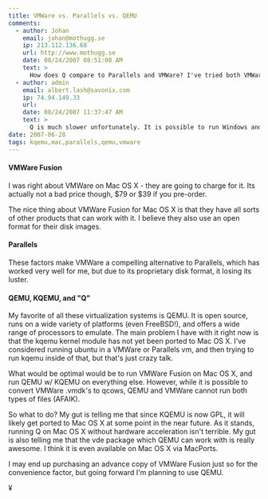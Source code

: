 ```yaml
---
title: VMWare vs. Parallels vs. QEMU
comments:
  - author: Johan
    email: johan@mothugg.se
    ip: 213.112.136.68
    url: http://www.mothugg.se
    date: 08/24/2007 08:51:08 AM
    text: >
      How does Q compare to Parallels and VMWare? I've tried both VMWare and Parallels, but would o course prefer something open sourced, to run WinXP and Ubuntu on a MacBook Pro.
  - author: admin
    email: albert.lash@savonix.com
    ip: 74.94.149.33
    url:
    date: 08/24/2007 11:37:47 AM
    text: >
      Q is much slower unfortunately. It is possible to run Windows and Ubuntu on Q, but in my opinion too slow. I only have a Macbook, so your pro model might fare better. I tried compiling KQEMU on Mac OS X but couldn't figure it out:<br/><br/><a href="http://www.osxcentral.com/blog/2007/07/01/messing-with-darwin/" rel="nofollow">http://www.osxcentral.com/blog/2007/07/01/messing-with-darwin/</a><br/><br/>If and when that happens, you'll be able to run Q with Windows and Ubuntu at much faster speeds.
date: 2007-06-28
tags: kqemu,mac,parallels,qemu,vmware
---
```

#### <b>VMWare Fusion</b>

I was right about VMWare on Mac OS X - they are going to charge for it.  Its actually not a bad price though, $79 or $39 if you pre-order.

The nice thing about VMWare Fusion for Mac OS X is that they have all sorts of other products that can work with it. I believe they also use an open format for their disk images.

#### <b>Parallels</b>

These factors make VMWare a compelling alternative to Parallels, which has worked very well for me, but due to its proprietary disk format, it losing its luster.

#### <b>QEMU, KQEMU, and "Q"</b>

My favorite of all these virtualization systems is QEMU. It is open source, runs on a wide variety of platforms (even FreeBSD!), and offers a wide range of processors to emulate. The main problem I have with it right now is that the kqemu kernel module has not yet been ported to Mac OS X. I've considered running ubuntu in a VMWare or Parallels vm, and then trying to run kqemu inside of that, but that's just crazy talk.

What would be optimal would be to run VMWare Fusion on Mac OS X, and run QEMU w/ KQEMU on everything else. However, while it is possible to convert VMWare .vmdk's to qcows, QEMU and VMWare cannot run both types of files (AFAIK).

So what to do? My gut is telling me that since KQEMU is now GPL, it will   likely get ported to Mac OS X at some point in the near future. As it stands, running Q on Mac OS X without hardware acceleration isn't terrible. My gut is also telling me that the vde package which QEMU can work with is really awesome. I think it is even available on Mac OS X via MacPorts.

I may end up purchasing an advance copy of VMWare Fusion just so for the convenience factor, but going forward I'm planning to use QEMU.

¥

